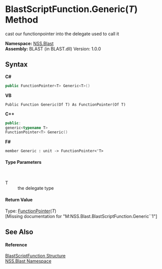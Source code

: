# BlastScriptFunction.Generic(*T*) Method 
 

cast our functionpointer into the delegate used to call it

**Namespace:**&nbsp;<a href="88b55311-4a89-0894-e27a-e157e443c7f7">NSS.Blast</a><br />**Assembly:**&nbsp;BLAST (in BLAST.dll) Version: 1.0.0

## Syntax

**C#**<br />
``` C#
public FunctionPointer<T> Generic<T>()

```

**VB**<br />
``` VB
Public Function Generic(Of T) As FunctionPointer(Of T)
```

**C++**<br />
``` C++
public:
generic<typename T>
FunctionPointer<T> Generic()
```

**F#**<br />
``` F#
member Generic : unit -> FunctionPointer<'T> 

```


#### Type Parameters
&nbsp;<dl><dt>T</dt><dd>the delegate type</dd></dl>

#### Return Value
Type: <a href="466c1d8a-3ce7-5160-3041-0b919747bfe5">FunctionPointer</a>(*T*)<br />\[Missing <returns> documentation for "M:NSS.Blast.BlastScriptFunction.Generic``1"\]

## See Also


#### Reference
<a href="4c6d14f4-14ae-a622-3763-13b615f5d263">BlastScriptFunction Structure</a><br /><a href="88b55311-4a89-0894-e27a-e157e443c7f7">NSS.Blast Namespace</a><br />